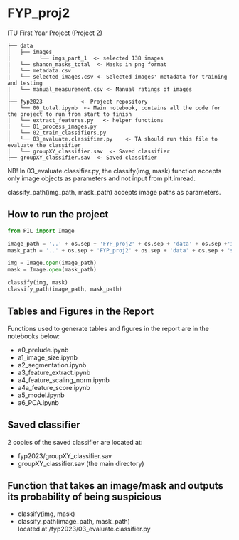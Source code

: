 # FYP_proj2
ITU First Year Project (Project 2)

```
├── data
│   ├── images
|         └── imgs_part_1  <- selected 138 images
|   └── shanon_masks_total  <- Masks in png format      
│   └── metadata.csv   
|   └── selected_images.csv <- Selected images' metadata for training and testing
|   └── manual_measurement.csv <- Manual ratings of images
│
├── fyp2023            <- Project repository
│   └── 00_total.ipynb  <- Main notebook, contains all the code for the project to run from start to finish
|   └── extract_features.py   <- helper functions
|   └── 01_process_images.py
|   └── 02_train_classifiers.py
|   └── 03_evaluate.classifier.py    <- TA should run this file to evaluate the classifier
|   └── groupXY_classifier.sav  <- Saved classifier
├── groupXY_classifier.sav  <- Saved classifier
```

NB! In 03_evaluate.classifier.py, the classify(img, mask) function accepts only image objects as parameters and not input from plt.imread.

classify_path(img_path, mask_path) accepts image paths as parameters.

## How to run the project
```python
from PIL import Image

image_path = '..' + os.sep + 'FYP_proj2' + os.sep + 'data' + os.sep +'images_resized' + os.sep + 'PAT_710_1330_243.PNG'
mask_path = '..' + os.sep + 'FYP_proj2' + os.sep + 'data' + os.sep + 'shanon_masks_total' + os.sep + 'PAT_710_1330_243.PNG'

img = Image.open(image_path)
mask = Image.open(mask_path)

classify(img, mask)
classify_path(image_path, mask_path)
```

## Tables and Figures in the Report
Functions used to generate tables and figures in the report are in the notebooks below:
- a0_prelude.ipynb
- a1_image_size.ipynb
- a2_segmentation.ipynb
- a3_feature_extract.ipynb
- a4_feature_scaling_norm.ipynb
- a4a_feature_score.ipynb
- a5_model.ipynb
- a6_PCA.ipynb

## Saved classifier
2 copies of the saved classifier are located at:
- fyp2023/groupXY_classifier.sav
- groupXY_classifier.sav (the main directory)

## Function that takes an image/mask and outputs its probability of being suspicious
- classify(img, mask)
- classify_path(image_path, mask_path)  
located at /fyp2023/03_evaluate.classifier.py